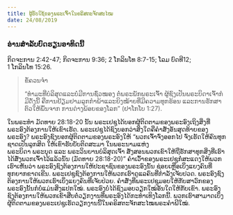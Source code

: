 ```yaml
---
title: ຜູ້ຮັບໃຊ້ຂອງພຣະເຈົ້າໃນຄຣິສຕະຈັກສະໄໝ
date: 24/08/2019
---
```


### ອ່ານສຳລັບບົດຮຽນອາທິດນີ້
ກິດຈະການ 2:42-47; ກິດຈະການ 9:36; 2 ໂກລິນໂທ 8:7-15; ໂລມ ບົດທີ12; 1 ໂກລິນໂທ 15:26.

> <p>ຂໍ້ຄວນຈຳ</p>
> “ທຳມະທີ່ບໍລິສຸດແລະບໍ່ມີການຊົ່ວໝອງ ຕໍ່ພຣະພັກພຣະເຈົ້າ ຜູ້ຊົງເປັນພຣະບິດາເຈົ້າກໍມີດັ່ງນີ້ ຄືການຢ້ຽມຢາມລູກກຳພ້າແລະຍິງໝ້າຍທີ່ມີຄວາມທຸກຮ້ອນ ແລະການຮັກສາຕົວໃຫ້ພົ້ນຈາກ ການດ່າງພ້ອຍຂອງໂລກ” (ຢາໂກໂບ 1:27).

ໃນພຣະທຳ ມັດທາຍ 28:18-20 ນັ້ນ ພຣະເຢຊູໄດ້ບອກຜູ້ຕິດຕາມຂອງພຣະອົງເຖິງສິ່ງທີ່ພຣະອົງຕ້ອງການໃຫ້ເຂົາເຮັດ. ພຣະເຢຊູໄດ້ຊົງບອກວ່າສິ່ງໃດຄືຄຳສັ່ງອັນສຸດທ້າຍຂອງພຣະອົງ? ພຣະອົງຊົງບອກຜູ້ຕິດຕາມຂອງພຣະອົງໃຫ້ “ພວກເຈົ້າຈົ່ງອອກໄປ ຈົ່ງເຮັດໃຫ້ຄົນທຸກຊາດເປັນລູກສິດ ໃຫ້ເຂົາຮັບບັບຕິດສະມາ ໃນພຣະນາມແຫ່ງພຣະບິດາ ພຣະບຸດ ແລະ ພຣະວິນຍານບໍລິສຸດເຈົ້າ ສັ່ງສອນພວກເຂົາໃຫ້ຖືຮັກສາທຸກສິ່ງທີ່ເຮົາໄດ້ສັ່ງພວກເຈົ້າໄວ້ແລ້ວນັ້ນ (ມັດທາຍ 28:18-20)” ຄຳເວົ້າຂອງພຣະເຢຊູກໍ່ສະແດງໃຫ້ພວກເຮົາເຫັນວ່າ ພຣະອົງຊົງຕ້ອງການໃຫ້ປະຊາຊົນຂອງພຣະອົງນັ້ນ ຊ່ອຍເຫຼືອເບິ່ງແຍງຄົນທີ່ທຸກຍາກຂາດເຂີນ. ພຣະເຢຊູຊົງຕ້ອງການໃຫ້ພວກເຮົາດູແລຄົນທີ່ກຳລັງເຈັບປວດ. ພຣະອົງຊົງຕ້ອງການໃຫ້ພວກເຮົາເບິ່ງແຍງຄົນທີ່ເຈັບປ່ວຍ. ຄຳສັ່ງທີ່ພຣະເຢຊູມອບໃຫ້ກັບສາວົກຂອງພຣະອົງນັ້ນກໍບໍ່ແມ່ນສິ່ງແປກໃໝ່. ພຣະອົງບໍ່ໄດ້ຊົງມອບວຽກໃໝ່ອັນໃດໃຫ້ກັບເຂົາ. ພຣະອົງຊົງຕ້ອງການໃຫ້ພວກເຂົາສືບຕໍ່ວຽກງານທີ່ພຣະອົງໄດ້ກະທຳເທິງໂລກນີ້. ພວກເຮົາສາມາດເບິ່ງຜູ້ຕິດຕາມຂອງພຣະເຢຊູເຮັດວຽກງານນີ້ໃນຄຣິສຕະຈັກສະໄໝພຣະຄຳພີໃໝ່.